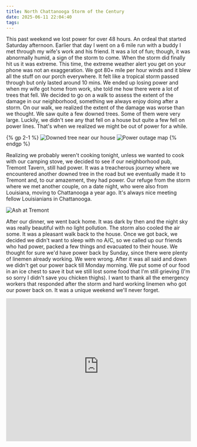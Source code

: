 ```yaml
---
title: North Chattanooga Storm of the Century
date: 2025-06-11 22:04:40
tags:
---
```


This past weekend we lost power for over 48 hours. An ordeal that started Saturday afternoon. Earlier that day I went on a 6 mile run with a buddy I met through my wife's work and his friend. It was a lot of fun; though, it was abnormally humid, a sign of the storm to come. When the storm did finally hit us it was extreme. This time, the extreme weather alert you get on your phone was not an exaggeration. We got 80+ mile per hour winds and it blew all the stuff on our porch everywhere. It felt like a tropical storm passed through but only lasted around 10 mins. We ended up losing power and when my wife got home from work, she told me how there were a lot of trees that fell. We decided to go on a walk to assess the extent of the damage in our neighborhood, something we always enjoy doing after a storm. On our walk, we realized the extent of the damage was worse than we thought. We saw quite a few downed trees. Some of them were very large. Luckily, we didn't see any that fell on a house but quite a few fell on power lines. That's when we realized we might be out of power for a while.

{% gp 2-1 %}
![Downed tree near our house](/images/downed-tree.JPG)
![Power outage map](/images/power-outage-map.jpg)
{% endgp %}

Realizing we probably weren't cooking tonight, unless we wanted to cook with our camping stove, we decided to see if our neighborhood pub, Tremont Tavern, still had power. It was a treacherous journey where we encountered another downed tree in the road but we eventually made it to Tremont and, to our amazement, they had power. Our refuge from the storm where we met another couple, on a date night, who were also from Louisiana, moving to Chattanooga a year ago. It's always nice meeting fellow Louisianians in Chattanooga.

![Ash at Tremont](/images/ash-at-tremont.jpg)

After our dinner, we went back home. It was dark by then and the night sky was really beautiful with no light pollution. The storm also cooled the air some. It was a pleasant walk back to the house. Once we got back, we decided we didn't want to sleep with no A/C, so we called up our friends who had power, packed a few things and evacuated to their house. We thought for sure we'd have power back by Sunday, since there were plenty of linemen already working. We were wrong. After it was all said and down we didn't get our power back till Monday morning. We put some of our food in an ice chest to save it but we still lost some food that I'm still grieving (I'm so sorry I didn't save you chicken thighs). I want to thank all the emergency workers that responded after the storm and hard working linemen who got our power back on. It was a unique weekend we'll never forget.

<iframe class="media-youtube-player" style="display: block; margin: 0 auto; width: 100%" id="media-youtube-HjVxbLf7clg" height="390" title="Glen Campbell – Wichita Lineman" src="https://www.youtube-nocookie.com/embed/HjVxbLf7clg?wmode=opaque&amp;controls=&amp;enablejsapi=1&amp;playerapiid=media-youtube-HjVxbLf7clg" name="Glen Campbell – Wichita Lineman" frameborder="0" allowfullscreen="">Glen Campbell &#8211; Wichita Lineman</iframe>
